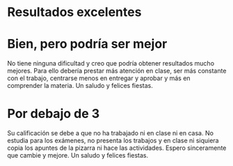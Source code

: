 # Resultados excelentes

# Bien, pero podría ser mejor
No tiene ninguna dificultad y creo que podría obtener resultados mucho mejores. Para ello debería prestar más atención en clase, ser más constante con el trabajo, centrarse menos en entregar y aprobar y más en comprender la materia. Un saludo y felices fiestas.

# Por debajo de 3
Su calificación se debe a que no ha trabajado ni en clase ni en casa. No estudia para los exámenes, no presenta los trabajos y en clase ni siquiera copia los apuntes de la pizarra ni hace las actividades. Espero sinceramente que cambie y mejore. Un saludo y felices fiestas.
